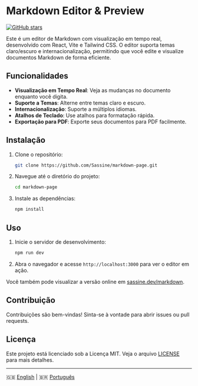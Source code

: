 # Markdown Editor & Preview

[![GitHub stars](https://img.shields.io/github/stars/Sassine/markdown-editor-src?style=social)](https://github.com/Sassine/markdown-editor-src)

Este é um editor de Markdown com visualização em tempo real, desenvolvido com React, Vite e Tailwind CSS. O editor suporta temas claro/escuro e internacionalização, permitindo que você edite e visualize documentos Markdown de forma eficiente.

## Funcionalidades

- **Visualização em Tempo Real**: Veja as mudanças no documento enquanto você digita.
- **Suporte a Temas**: Alterne entre temas claro e escuro.
- **Internacionalização**: Suporte a múltiplos idiomas.
- **Atalhos de Teclado**: Use atalhos para formatação rápida.
- **Exportação para PDF**: Exporte seus documentos para PDF facilmente.

## Instalação

1. Clone o repositório:
   ```bash
   git clone https://github.com/Sassine/markdown-page.git
   ```
2. Navegue até o diretório do projeto:
   ```bash
   cd markdown-page
   ```
3. Instale as dependências:
   ```bash
   npm install
   ```

## Uso

1. Inicie o servidor de desenvolvimento:
   ```bash
   npm run dev
   ```
2. Abra o navegador e acesse `http://localhost:3000` para ver o editor em ação.

Você também pode visualizar a versão online em [sassine.dev/markdown](https://sassine.dev/markdown).

## Contribuição

Contribuições são bem-vindas! Sinta-se à vontade para abrir issues ou pull requests.

## Licença

Este projeto está licenciado sob a Licença MIT. Veja o arquivo [LICENSE](LICENSE) para mais detalhes.

---

🇬🇧 [English](README.md) | 🇧🇷 [Português](README.pt.md) 